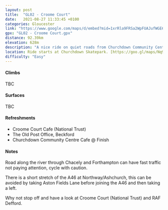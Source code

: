 ```yaml
---
layout: post
title:  "GL02 - Croome Court"
date:   2021-08-27 11:33:45 +0100
categories: Gloucester
link: "https://www.google.com/maps/d/embed?mid=1xrRla9FRSa2WpFUAJufWGE6Zxnk6_6Ef"
gpx: "GL02 - Croome Court.gpx"
distance: 92.39km 
elevation: 628m
description: "A nice ride on quiet roads from Churchdown Community Centre to Croome Court."
location: Ride starts at Churchdown Skatepark. [https://goo.gl/maps/Nq9SiyRjfa4nUGAs9](https://goo.gl/maps/Nq9SiyRjfa4nUGAs9). Free Parking Available
difficulty: "Easy"
---
```



#### Climbs

TBC

#### Surfaces

TBC

#### Refreshments

- Croome Court Cafe (National Trust)
- The Old Post Office, Beckford
- Churchdown Community Centre Cafe @ Finish

#### Notes

Road along the river through Chacely and Forthampton can have fast traffic not paying attention, cycle with caution.

There is a short stretch of the A46 at Northway/Ashchurch, this can be avoided by taking Aston Fields Lane before joining the A46 and then taking a left. 

Why not stop off and have a look at Croome Court (National Trust) and RAF Defford.